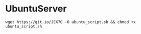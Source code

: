 # UbuntuServer
 
 
 
	wget https://git.io/JEX7G -O ubuntu_script.sh && chmod +x ubuntu_script.sh
 
 

